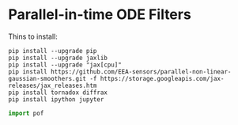 # Parallel-in-time ODE Filters


Thins to install:
```
pip install --upgrade pip
pip install --upgrade jaxlib
pip install --upgrade "jax[cpu]"
pip install https://github.com/EEA-sensors/parallel-non-linear-gaussian-smoothers.git -f https://storage.googleapis.com/jax-releases/jax_releases.htm
pip install tornadox diffrax
pip install ipython jupyter
```

```python
import pof


```
